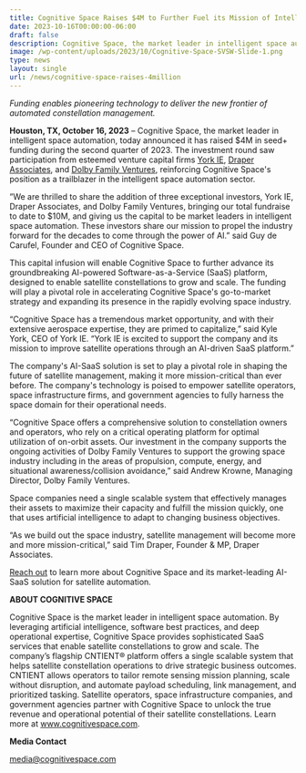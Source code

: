 ```yaml
---
title: Cognitive Space Raises $4M to Further Fuel its Mission of Intelligent Space Automation
date: 2023-10-16T00:00:00-06:00
draft: false
description: Cognitive Space, the market leader in intelligent space automation, today announced it has raised $4M in seed+ funding during the second quarter of 2023.
image: /wp-content/uploads/2023/10/Cognitive-Space-SVSW-Slide-1.png
type: news
layout: single
url: /news/cognitive-space-raises-4million
---
```


*Funding enables pioneering technology to deliver the new frontier of automated constellation management.*

**Houston, TX, October 16, 2023** – Cognitive Space, the market leader in intelligent space automation, today announced it has raised $4M in seed+ funding during the second quarter of 2023. The investment round saw participation from esteemed venture capital firms [York IE](https://york.ie/), [Draper Associates](https://www.draper.vc/), and [Dolby Family Ventures](http://www.dolbyventures.com/), reinforcing Cognitive Space's position as a trailblazer in the intelligent space automation sector.

”We are thrilled to share the addition of three exceptional investors, York IE, Draper Associates, and Dolby Family Ventures, bringing our total fundraise to date to $10M, and giving us the capital to be market leaders in intelligent space automation. These investors share our mission to propel the industry forward for the decades to come through the power of AI.” said Guy de Carufel, Founder and CEO of Cognitive Space.

This capital infusion will enable Cognitive Space to further advance its groundbreaking AI-powered Software-as-a-Service (SaaS) platform, designed to enable satellite constellations to grow and scale. The funding will play a pivotal role in accelerating Cognitive Space's go-to-market strategy and expanding its presence in the rapidly evolving space industry.

“Cognitive Space has a tremendous market opportunity, and with their extensive aerospace expertise, they are primed to capitalize,” said Kyle York, CEO of York IE. “York IE is excited to support the company and its mission to improve satellite operations through an AI-driven SaaS platform.”

The company's AI-SaaS solution is set to play a pivotal role in shaping the future of satellite management, making it more mission-critical than ever before. The company's technology is poised to empower satellite operators, space infrastructure firms, and government agencies to fully harness the space domain for their operational needs.

“Cognitive Space offers a comprehensive solution to constellation owners and operators, who rely on a critical operating platform for optimal utilization of on-orbit assets. Our investment in the company supports the ongoing activities of Dolby Family Ventures to support the growing space industry including in the areas of propulsion, compute, energy, and situational awareness/collision avoidance,” said Andrew Krowne, Managing Director, Dolby Family Ventures.

Space companies need a single scalable system that effectively manages their assets to maximize their capacity and fulfill the mission quickly, one that uses artificial intelligence to adapt to changing business objectives.

“As we build out the space industry, satellite management will become more and more mission-critical,” said Tim Draper, Founder & MP, Draper Associates.

[Reach out](/contact/) to learn more about Cognitive Space and its market-leading AI-SaaS solution for satellite automation.

**ABOUT COGNITIVE SPACE**

Cognitive Space is the market leader in intelligent space automation. By leveraging artificial intelligence, software best practices, and deep operational expertise, Cognitive Space provides sophisticated SaaS services that enable satellite constellations to grow and scale. The company’s flagship CNTIENT® platform offers a single scalable system that helps satellite constellation operations to drive strategic business outcomes. CNTIENT allows operators to tailor remote sensing mission planning, scale without disruption, and automate payload scheduling, link management, and prioritized tasking. Satellite operators, space infrastructure companies, and government agencies partner with Cognitive Space to unlock the true revenue and operational potential of their satellite constellations. Learn more at www.cognitivespace.com.




**Media Contact**

media@cognitivespace.com
